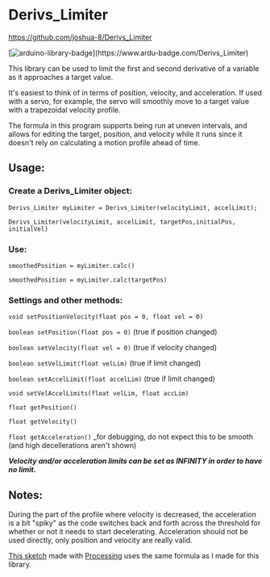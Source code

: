 # Derivs_Limiter

https://github.com/joshua-8/Derivs_Limiter

[![arduino-library-badge](https://www.ardu-badge.com/badge/Derivs_Limiter.svg?)](https://www.ardu-badge.com/Derivs_Limiter)

This library can be used to limit the first and second derivative of a variable as it approaches a target value.

It's easiest to think of in terms of position, velocity, and acceleration. 
If used with a servo, for example, the servo will smoothly move to a target value with a trapezoidal velocity profile.

The formula in this program supports being run at uneven intervals, and allows for editing the target, position, and velocity while it runs since it doesn't rely on calculating a motion profile ahead of time.

## Usage:

### Create a Derivs_Limiter object:
`Derivs_Limiter myLimiter = Derivs_Limiter(velocityLimit, accelLimit);`

`Derivs_Limiter(velocityLimit, accelLimit, targetPos,initialPos, initialVel)`

### Use:

`smoothedPosition = myLimiter.calc()`

`smoothedPosition = myLimiter.calc(targetPos)`

### Settings and other methods:

`void setPositionVelocity(float pos = 0, float vel = 0)`

`boolean setPosition(float pos = 0)` (true if position changed)

`boolean setVelocity(float vel = 0)` (true if velocity changed)

`boolean setVelLimit(float velLim)` (true if limit changed)

`boolean setAccelLimit(float accelLim)` (true if limit changed)

`void setVelAccelLimits(float velLim, float accLim)`

`float getPosition()`

`float getVelocity()`

`float getAcceleration()` _for debugging, do not expect this to be smooth (and high decellerations aren't shown)

_**Velocity and/or acceleration limits can be set as INFINITY in order to have no limit.**_


## Notes:

During the part of the profile where velocity is decreased, the acceleration is a bit "spiky" as the code switches back and forth across the threshold for whether or not it needs to start decelerating. Acceleration should not be used directly, only position and velocity are really valid.

[This sketch](https://gist.github.com/joshua-8/3209f2f400a0e68dead911b8743fc5f0) made with [Processing](https://processing.org/) uses the same formula as I made for this library.
